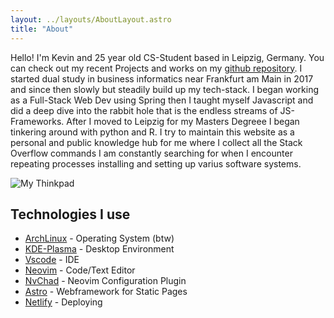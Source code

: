 ```yaml
---
layout: ../layouts/AboutLayout.astro
title: "About"
---
```


Hello! I'm Kevin and 25 year old CS-Student based in Leipzig, Germany. You can check out my recent Projects and works on my [github repository](https://github.com/kevinkunkel98). I started dual study in business informatics near Frankfurt am Main in 2017 and since then slowly but steadily build up my tech-stack. I began working as a Full-Stack Web Dev using Spring then I taught myself Javascript and did a deep dive into the rabbit hole that is the endless streams of JS-Frameworks. After I moved to Leipzig for my Masters Degreee I began tinkering around with python and R. I try to maintain this website as a personal and public knowledge hub for me where I collect all the Stack Overflow commands I am constantly searching for when I encounter repeating processes installing and setting up varius software systems.

![My Thinkpad](/assets/mythinkpad.jpg)

## Technologies I use

- [ArchLinux](https://archlinux.org/) - Operating System (btw)
- [KDE-Plasma](https://kde.org/de/plasma-desktop/) - Desktop Environment
- [Vscode](https://code.visualstudio.com/) - IDE
- [Neovim](https://neovim.io/) - Code/Text Editor
- [NvChad](https://nvchad.com/) - Neovim Configuration Plugin
- [Astro](https://astro.build/) - Webframework for Static Pages
- [Netlify](https://www.netlify.com) - Deploying
